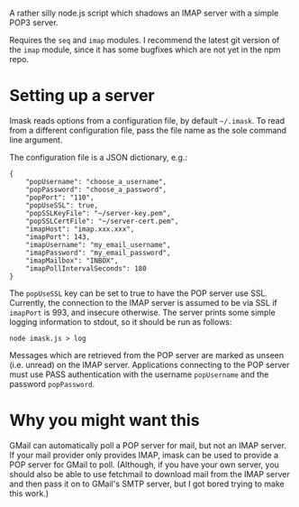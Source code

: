 A rather silly node.js script which shadows an IMAP server with a simple POP3 server.

Requires the `seq` and `imap` modules. I recommend the latest git version
of the `imap` module, since it has some bugfixes which are not yet in
the npm repo.

Setting up a server
===================

Imask reads options from a configuration file, by default `~/.imask`. To
read from a different configuration file, pass the file name as the
sole command line argument.

The configuration file is a JSON dictionary, e.g.:

    {
        "popUsername": "choose_a_username",
        "popPassword": "choose_a_password",
        "popPort": "110",
        "popUseSSL": true,
        "popSSLKeyFile": "~/server-key.pem",
        "popSSLCertFile": "~/server-cert.pem",
        "imapHost": "imap.xxx.xxx",
        "imapPort": 143,
        "imapUsername": "my_email_username",
        "imapPassword": "my_email_password",
        "imapMailbox": "INBOX",
        "imapPollIntervalSeconds": 180
    }

The `popUseSSL` key can be set to true to have the POP server use
SSL. Currently, the connection to the IMAP server is assumed to be via
SSL if `imapPort` is 993, and insecure otherwise. The server prints some
simple logging information to stdout, so it should be run as follows:

    node imask.js > log

Messages which are retrieved from the POP server are marked as unseen
(i.e. unread) on the IMAP server. Applications connecting to the POP
server must use PASS authentication with the username `popUsername` and
the password `popPassword`.

Why you might want this
=======================
GMail can automatically poll a POP server for mail, but not an IMAP
server. If your mail provider only provides IMAP, imask can be used to
provide a POP server for GMail to poll. (Although, if you have your
own server, you should also be able to use fetchmail to download mail
from the IMAP server and then pass it on to GMail's SMTP server, but I
got bored trying to make this work.)